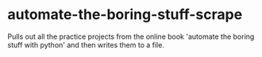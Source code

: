 # automate-the-boring-stuff-scrape
Pulls out all the practice projects from the online book 'automate the boring stuff with python' and then writes them to a file.
